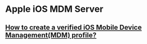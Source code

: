 # Apple iOS MDM Server

## [How to create a verified iOS Mobile Device Management(MDM) profile?](https://www.developerinsider.in/how-to-set-up-a-simple-ios-mobile-device-management-mdm-server/)
